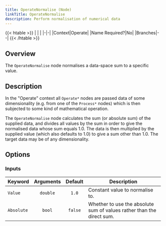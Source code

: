 ```yaml
---
title: OperateNormalise (Node)
linkTitle: OperateNormalise
description: Perform normalisation of numerical data
---
```


{{< htable >}}
| | |
|-|-|
|Context|Operate|
|Name Required?|No|
|Branches|--|
{{< /htable >}}

## Overview

The `OperateNormalise` node normalises a data-space sum to a specific value. 

## Description

In the "Operate" context all `Operate*` nodes are passed data of some dimensionality (e.g. from one of the `Process*` nodes) which is then subjected to some kind of mathematical operation.

The `OperateNormalise` node calculates the sum (or absolute sum) of the supplied data, and divides all values by the sum in order to give the normalised data whose sum equals 1.0. The data is then multiplied by the supplied value (which also defaults to 1.0) to give a sum other than 1.0. The target data may be of any dimensionality.

## Options

### Inputs

|Keyword|Arguments|Default|Description|
|:------|:--:|:-----:|-----------|
|`Value`|`double`|`1.0`|Constant value to normalise to.|
|`Absolute`|`bool`|`false`|Whether to use the absolute sum of values rather than the direct sum.|

